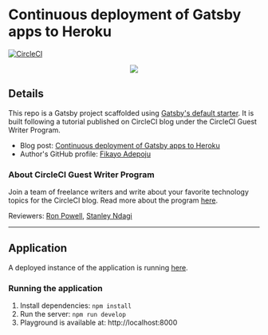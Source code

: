 # Continuous deployment of Gatsby apps to Heroku

[![CircleCI](https://circleci.com/gh/CIRCLECI-GWP/gatsby-heroku-deploy.svg?style=svg)](https://app.circleci.com/pipelines/github/CIRCLECI-GWP/graphql-test-server?branch=master)

<p align="center"><img src="https://avatars3.githubusercontent.com/u/59034516"></p>

## Details

This repo is a Gatsby project scaffolded using [Gatsby's default starter][gatsby]. It is built following a tutorial published on CircleCI blog under the CircleCI Guest Writer Program.

- Blog post: [Continuous deployment of Gatsby apps to Heroku][blog]
- Author's GitHub profile: [Fikayo Adepoju][author]

### About CircleCI Guest Writer Program

Join a team of freelance writers and write about your favorite technology topics for the CircleCI blog. Read more about the program [here][gwp-program].

Reviewers: [Ron Powell][ron], [Stanley Ndagi][stan]

[gatsby]: https://github.com/gatsbyjs/gatsby-starter-default
[blog]: https://circleci.com/blog/continuous-deployment-of-gatsby-apps-to-heroku/
[author]: https://github.com/coderonfleek

[gwp-program]: https://circle.ci/3ahQxfu
[ron]: https://github.com/ronpowelljr
[stan]: https://github.com/NdagiStanley

---

## Application

A deployed instance of the application is running [here][application].


### Running the application

1. Install dependencies: `npm install`
2. Run the server: `npm run develop`
3. Playground is available at: http://localhost:8000

[application]: https://cci-gwp-gatsby.herokuapp.com/

